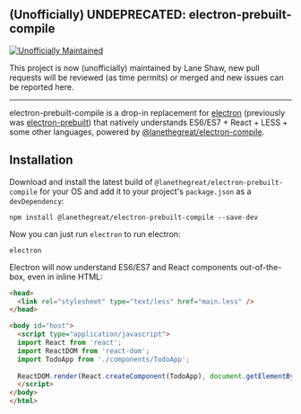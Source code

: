 ## (Unofficially) UNDEPRECATED: electron-prebuilt-compile

[![Unofficially Maintained](https://img.shields.io/badge/Unofficially%20Maintained%3F-yes-green.svg)](https://GitHub.com/Naereen/StrapDown.js/graphs/commit-activity)

This project is now (unofficially) maintained by Lane Shaw, new pull requests will be reviewed (as time permits) or merged and new issues can be reported here.

---

electron-prebuilt-compile is a drop-in replacement for [electron](https://github.com/electron/electron) (previously was [electron-prebuilt](https://github.com/mafintosh/electron-prebuilt)) that natively understands ES6/ES7 + React + LESS + some other languages, powered by [@lanethegreat/electron-compile](https://github.com/LanetheGreat/electron-compile).

## Installation

Download and install the latest build of `@lanethegreat/electron-prebuilt-compile` for your OS and add it to your project's `package.json` as a `devDependency`:

```
npm install @lanethegreat/electron-prebuilt-compile --save-dev
```

Now you can just run `electron` to run electron:

```
electron
```

Electron will now understand ES6/ES7 and React components out-of-the-box, even in inline HTML:

```html
<head>
  <link rel="stylesheet" type="text/less" href="main.less" />
</head>

<body id="host">
  <script type="application/javascript">
  import React from 'react';
  import ReactDOM from 'react-dom';
  import TodoApp from './components/TodoApp';
  
  ReactDOM.render(React.createComponent(TodoApp), document.getElementById('host'));
  </script>
</body>
</html>
```
